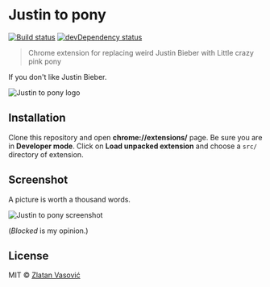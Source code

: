 # Justin to pony

[![Build status](https://travis-ci.org/ZDroid/justin-to-pony.png?branch=master)](https://travis-ci.org/ZDroid/justin-to-pony)
[![devDependency status](https://david-dm.org/ZDroid/justin-to-pony/dev-status.png?theme=shields.io)](https://david-dm.org/ZDroid/justin-to-pony#info=devDependencies)

> Chrome extension for replacing weird Justin Bieber with Little crazy pink
pony

If you don't like Justin Bieber.

![Justin to pony logo](https://raw.github.com/ZDroid/justin-to-pony/master/src/icon-128.png)

## Installation

Clone this repository and open **chrome://extensions/** page. Be sure you are
in **Developer mode**. Click on **Load unpacked extension** and choose a `src/`
directory of extension.

## Screenshot

A picture is worth a thousand words.

![Justin to pony screenshot](https://raw.github.com/ZDroid/justin-to-pony/master/screenshot.png)

(*Blocked* is my opinion.)

## License

MIT &copy; [Zlatan Vasović](https://github.com/ZDroid)
